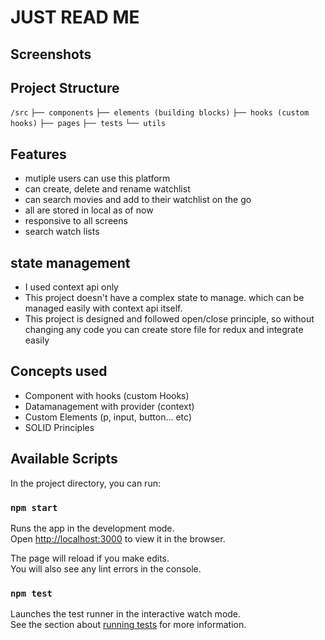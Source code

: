 # JUST READ ME

## Screenshots

## Project Structure

`/src`
`├── components`
`├── elements (building blocks)`
`├── hooks (custom hooks)`
`├── pages`
`├── tests`
`└── utils`

## Features

- mutiple users can use this platform
- can create, delete and rename watchlist
- can search movies and add to their watchlist on the go
- all are stored in local as of now
- responsive to all screens
- search watch lists

## state management

- I used context api only
- This project doesn't have a complex state to manage. which can be managed easily with context api itself.
- This project is designed and followed open/close principle, so without changing any code you can create store file for redux and integrate easily

## Concepts used

- Component with hooks (custom Hooks)
- Datamanagement with provider (context)
- Custom Elements (p, input, button... etc)
- SOLID Principles

## Available Scripts

In the project directory, you can run:

### `npm start`

Runs the app in the development mode.\
Open [http://localhost:3000](http://localhost:3000) to view it in the browser.

The page will reload if you make edits.\
You will also see any lint errors in the console.

### `npm test`

Launches the test runner in the interactive watch mode.\
See the section about [running tests](https://facebook.github.io/create-react-app/docs/running-tests) for more information.
